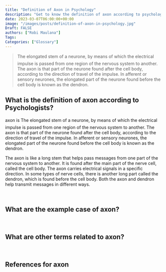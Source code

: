 ```yaml
---
title: "Definition of Axon in Psychology"
description: "Get to know the definition of axon according to psychologists."
date: 2023-03-07T06:00:00+00:00
image: "/images/posts/definition-of-axon-in-psychology.jpg"
Draft: FALSE
authors: ["Robi Maulana"]
Tags: 
Categories: ["Glossary"]
---
```






> The elongated stem of a neurone, by means of which the electrical impulse is passed from one region of the nervous system to another. The axon is that part of the neurone found after the cell body, according to the direction of travel of the impulse. In afferent or sensory neurones, the elongated part of the neurone found before the cell body is known as the dendron.

## What is the definition of axon according to Psychologists?

axon is The elongated stem of a neurone, by means of which the electrical impulse is passed from one region of the nervous system to another. The axon is that part of the neurone found after the cell body, according to the direction of travel of the impulse. In afferent or sensory neurones, the elongated part of the neurone found before the cell body is known as the dendron.

The axon is like a long stem that helps pass messages from one part of the nervous system to another. It is found after the main part of the nerve cell, called the cell body. The axon carries electrical signals in a specific direction. In some types of nerve cells, there is another long part called the dendron, which is found before the cell body. Both the axon and dendron help transmit messages in different ways.

 

## What are the example case of axon?

 

## What are other terms related to axon?

 

## References for axon
